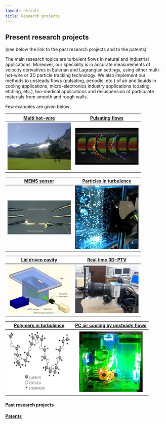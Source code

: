 ```yaml
---
layout: default
title: Research projects
---
```


## Present research projects

(see below the link to the past research projects and to the patents)

The main research topics are turbulent flows in natural and industrial applications. Moreover, our speciality is in accurate measurements of velocity derivatives in Eulerian and Lagrangian settings, using either multi-hot-wire or 3D particle tracking technology. We also implement our methods to unsteady flows (pulsating, periodic, etc.) of air and liquids in cooling applications, micro-electronics industry applications (coating, etching, etc.), bio-medical applications and resuspension of particulate materials from smooth and rough walls. 

Few examples are given below: 


[Multi hot-wire](multihotwire.html) | [Pulsating flows](pulsating.html) 
:------------: | :-------------: 
<img src = "../images/calibration_in_situ.jpg" width = "200"> | <img src = "../images/profiles_700_quiver.jpg" width = "200">


[MEMS sensor](microsensor.html) | [Particles in turbulence](twophase.html)
:------------: | :-------------: 
<img src = "../images/P1010129.JPG" width = "200"> | <img src = "../images/twophase.jpg" width = "200"> 


[Lid driven cavity](cavity.html) | [Real time 3D-PTV](realtime.html)
:------------: | :-------------: 
 <img src = "../images/assembly_belt_large_aquarium.jpg" width = "200">  | <img src = "../images/Image005.jpg" width = "200"> 


[Polymers in turbulence](polymers.html) | [PC air cooling by unsteady flows](cooling.html)
:------------: | :-------------: 
<img src = "../images/polymers.jpg" width = "200"> | <img src = "../images/pc-heat.jpg" width = "200"> 



#### [Past research projects](past_research.html)

#### [Patents](patents.html)


